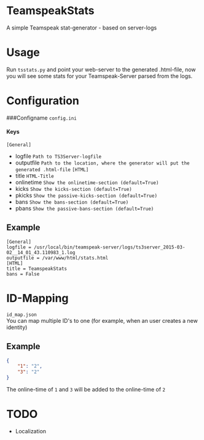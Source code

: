 # TeamspeakStats
A simple Teamspeak stat-generator - based on server-logs

# Usage
Run `tsstats.py` and point your web-server to the generated .html-file, now you will see some stats for your Teamspeak-Server parsed from the logs.

# Configuration

###Configname
`config.ini`
#### Keys
`[General]`
- logfile `Path to TS3Server-logfile`
- outputfile `Path to the location, where the generator will put the generated .html-file`
`[HTML]`
- title `HTML-Title`
- onlinetime `Show the onlinetime-section (default=True)`
- kicks `Show the kicks-section (default=True)`
- pkicks `Show the passive-kicks-section (default=True)`
- bans `Show the bans-section (default=True)`
- pbans `Show the passive-bans-section (default=True)`


## Example
```
[General]
logfile = /usr/local/bin/teamspeak-server/logs/ts3server_2015-03-02__14_01_43.110983_1.log
outputfile = /var/www/html/stats.html
[HTML]
title = TeamspeakStats
bans = False
```

# ID-Mapping
`id_map.json`  
You can map multiple ID's to one (for example, when an user creates a new identity)
## Example
```json
{
	"1": "2",
	"3": "2"
}
```
The online-time of `1` and `3` will be added to the online-time of `2`

# TODO
- Localization
